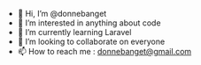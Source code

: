 - 👋 Hi, I’m @donnebanget
- 👀 I’m interested in anything about code
- 🌱 I’m currently learning Laravel
- 💞️ I’m looking to collaborate on everyone
- 📫 How to reach me : donnebanget@gmail.com

<!---
donnebanget/donnebanget is a ✨ special ✨ repository because its `README.md` (this file) appears on your GitHub profile.
You can click the Preview link to take a look at your changes.
--->
